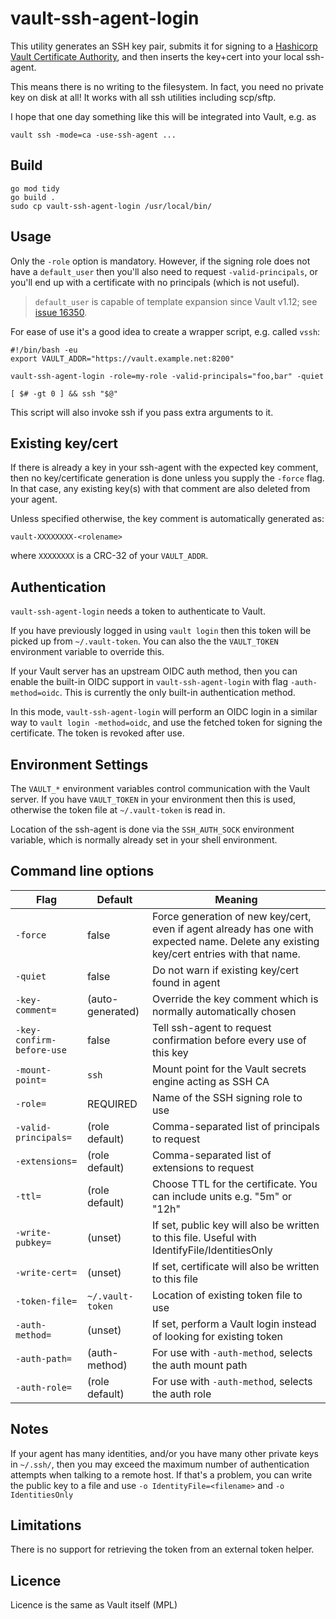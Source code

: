 vault-ssh-agent-login
=====================

This utility generates an SSH key pair, submits it for signing to a
[Hashicorp Vault Certificate Authority](https://brian-candler.medium.com/using-hashicorp-vault-as-an-ssh-certificate-authority-14d713673c9a),
and then inserts the key+cert into your local ssh-agent.

This means there is no writing to the filesystem.  In fact, you need no
private key on disk at all!  It works with all ssh utilities including
scp/sftp.

I hope that one day something like this will be integrated into Vault, e.g. as

```
vault ssh -mode=ca -use-ssh-agent ...
```

Build
-----
```
go mod tidy
go build .
sudo cp vault-ssh-agent-login /usr/local/bin/
```

Usage
-----

Only the `-role` option is mandatory.  However, if the signing role does not
have a `default_user` then you'll also need to request `-valid-principals`,
or you'll end up with a certificate with no principals (which is not
useful).

> `default_user` is capable of template expansion since Vault v1.12; see
> [issue 16350](https://github.com/hashicorp/vault/issues/16350).

For ease of use it's a good idea to create a wrapper script, e.g.
called `vssh`:

```
#!/bin/bash -eu
export VAULT_ADDR="https://vault.example.net:8200"

vault-ssh-agent-login -role=my-role -valid-principals="foo,bar" -quiet

[ $# -gt 0 ] && ssh "$@"
```

This script will also invoke ssh if you pass extra arguments to it.

Existing key/cert
-----------------
If there is already a key in your ssh-agent with the expected key comment,
then no key/certificate generation is done unless you supply the `-force`
flag.  In that case, any existing key(s) with that comment are also deleted
from your agent.

Unless specified otherwise, the key comment is automatically generated as:

```
vault-XXXXXXXX-<rolename>
```

where `XXXXXXXX` is a CRC-32 of your `VAULT_ADDR`.

Authentication
--------------
`vault-ssh-agent-login` needs a token to authenticate to Vault.

If you have previously logged in using `vault login` then this token will be
picked up from `~/.vault-token`.  You can also the the `VAULT_TOKEN`
environment variable to override this.

If your Vault server has an upstream OIDC auth method, then you can enable
the built-in OIDC support in `vault-ssh-agent-login` with flag
`-auth-method=oidc`.  This is currently the only built-in authentication
method.

In this mode, `vault-ssh-agent-login` will perform an OIDC login in a
similar way to `vault login -method=oidc`, and use the fetched token for
signing the certificate.  The token is revoked after use.

Environment Settings
--------------------
The `VAULT_*` environment variables control communication with the Vault
server.  If you have `VAULT_TOKEN` in your environment then this is used,
otherwise the token file at `~/.vault-token` is read in.

Location of the ssh-agent is done via the `SSH_AUTH_SOCK` environment
variable, which is normally already set in your shell environment.

Command line options
--------------------

| Flag                 | Default          | Meaning
|----------------------|------------------|---------
| `-force`             | false            | Force generation of new key/cert, even if agent already has one with expected name. Delete any existing key/cert entries with that name.
| `-quiet`             | false            | Do not warn if existing key/cert found in agent
| `-key-comment=`      | (auto-generated) | Override the key comment which is normally automatically chosen
| `-key-confirm-before-use` | false       | Tell ssh-agent to request confirmation before every use of this key
| `-mount-point=`      | `ssh`            | Mount point for the Vault secrets engine acting as SSH CA
| `-role=`             | REQUIRED         | Name of the SSH signing role to use
| `-valid-principals=` | (role default)   | Comma-separated list of principals to request
| `-extensions=`       | (role default)   | Comma-separated list of extensions to request
| `-ttl=`              | (role default)   | Choose TTL for the certificate. You can include units e.g. "5m" or "12h"
| `-write-pubkey=`     | (unset)          | If set, public key will also be written to this file. Useful with IdentifyFile/IdentitiesOnly
| `-write-cert=`       | (unset)          | If set, certificate will also be written to this file
| `-token-file=`       | `~/.vault-token` | Location of existing token file to use
| `-auth-method=`      | (unset)          | If set, perform a Vault login instead of looking for existing token
| `-auth-path=`        | (auth-method)    | For use with `-auth-method`, selects the auth mount path
| `-auth-role=`        | (role default)   | For use with `-auth-method`, selects the auth role

Notes
-----
If your agent has many identities, and/or you have many other private keys
in `~/.ssh/`, then you may exceed the maximum number of authentication
attempts when talking to a remote host.  If that's a problem, you can write
the public key to a file and use `-o IdentityFile=<filename>` and `-o IdentitiesOnly`

Limitations
-----------
There is no support for retrieving the token from an external token helper.

Licence
-------
Licence is the same as Vault itself (MPL)
